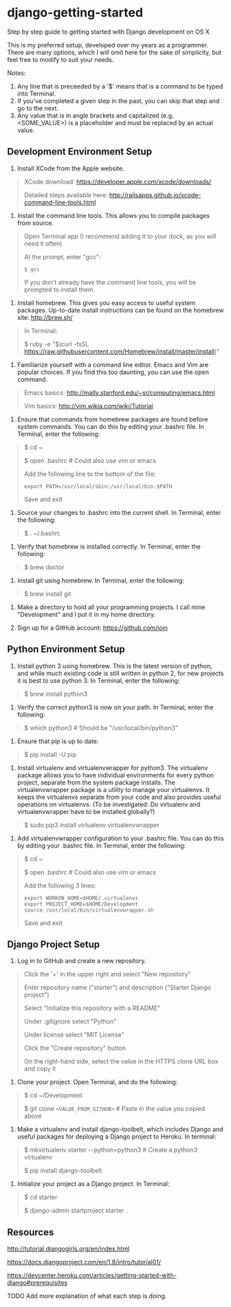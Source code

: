 django-getting-started
======================

Step by step guide to getting started with Django development on OS X

This is my preferred setup, developed over my years as a programmer. There are many options, which 
I will omit here for the sake of simplicity, but feel free to modify to suit your needs.

Notes:

1. Any line that is preceeded by a '$' means that is a command to be typed into Terminal.
1. If you've completed a given step in the past, you can skip that step and go to the next.
1. Any value that is in angle brackets and capitalized (e.g. <SOME_VALUE>) is a placeholder and must
be replaced by an actual value.


Development Environment Setup
-----------------------------

1. Install XCode from the Apple website.
> XCode download: https://developer.apple.com/xcode/downloads/
>
> Detailed steps available here: http://railsapps.github.io/xcode-command-line-tools.html

1. Install the command line tools. This allows you to compile packages from source.
> Open Terminal app (I recommend adding it to your dock, as you will need it often)
>
> At the prompt, enter "gcc":
>
>     $ gcc
>
> If you don't already have the command line tools, you will be prompted to install them.

1. Install homebrew. This gives you easy access to useful system packages. Up-to-date install
instructions can be found on the homebrew site: http://brew.sh/
> In Terminal:
>
> $ ruby -e "$(curl -fsSL https://raw.githubusercontent.com/Homebrew/install/master/install)"

1. Familiarize yourself with a command line editor. Emacs and Vim are popular choices. If you find
this too daunting, you can use the open command.
> Emacs basics: http://mally.stanford.edu/~sr/computing/emacs.html
>
> Vim basics: http://vim.wikia.com/wiki/Tutorial

1. Ensure that commands from homebrew packages are found before system commands. You can do this by
editing your .bashrc file. In Terminal, enter the following:
> $ cd ~
>
> $ open .bashrc  # Could also use vim or emacs
>
> Add the following line to the bottom of the file:
>
>     export PATH=/usr/local/sbin:/usr/local/bin:$PATH
>
> Save and exit

1. Source your changes to .bashrc into the current shell. In Terminal, enter the following:
> $ . ~/.bashrc

1. Verify that homebrew is installed correctly. In Terminal, enter the following:
> $ brew doctor

1. Install git using homebrew. In Terminal, enter the following:
> $ brew install git

1. Make a directory to hold all your programming projects. I call mine "Development" and I put it
in my home directory.
    
1. Sign up for a GitHub account: https://github.com/join
    

Python Environment Setup
------------------------

1. Install python 3 using homebrew. This is the latest version of python, and while much existing
code is still written in python 2, for new projects it is best to use python 3. In Terminal, enter
the following:
> $ brew install python3

1. Verify the correct python3 is now on your path. In Terminal, enter the following:
> $ which python3  # Should be "/usr/local/bin/python3"

1. Ensure that pip is up to date:
> $ pip install -U pip

1. Install virtualenv and virtualenvwrapper for python3. The virtualenv package allows you to have individual
environments for every python project, separate from the system package installs. The 
virtualenvwrapper package is a utility to manage your virtualenvs. It keeps the virtualenvs separate
from your code and also provides useful operations on virtualenvs.
(To be investigated: Do virtualenv and virtualenvwrapper have to be installed globally?)
> $ sudo pip3 install virtualenv virtualenvwrapper

1. Add virtualenvwrapper configuration to your .bashrc file. You can do this by
editing your .bashrc file. In Terminal, enter the following:
> $ cd ~
>
> $ open .bashrc  # Could also use vim or emacs
>
> Add the following 3 lines:
>
>     export WORKON_HOME=$HOME/.virtualenvs
>     export PROJECT_HOME=$HOME/Development
>     source /usr/local/bin/virtualenvwrapper.sh
>
> Save and exit

Django Project Setup
--------------------

1. Log in to GitHub and create a new repository.
> Click the '+' in the upper right and select "New repository"
>
> Enter repository name ("starter") and description ("Starter Django project")
>
> Select "Initialize this repository with a README"
>
> Under .gitignore select "Python"
>
> Under license select "MIT License"
>
> Click the "Create repository" button
>
> On the right-hand side, select the value in the HTTPS clone URL box and copy it

1. Clone your project. Open Terminal, and do the following:
> $ cd ~/Development
>
> $ git clone ```<VALUE_FROM_GITHUB>``` # Paste in the value you copied above

1. Make a virtualenv and install django-toolbelt, which includes Django and useful packages for
deploying a Django project to Heroku. In terminal:
> $ mkvirtualenv starter --python=python3  # Create a python3 virtualenv
>
> $ pip install django-toolbelt

1. Initialize your project as a Django project. In Terminal:
> $ cd starter
>
> $ django-admin startproject starter .


Resources
---------

http://tutorial.djangogirls.org/en/index.html

https://docs.djangoproject.com/en/1.8/intro/tutorial01/

https://devcenter.heroku.com/articles/getting-started-with-django#prerequisites

TODO Add more explanation of what each step is doing.
